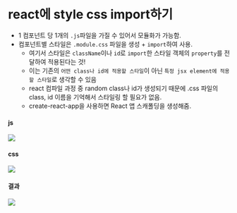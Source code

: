 # react에 style css import하기
- 1 컴포넌트 당 1개의 `.js`파일을 가질 수 있어서 모듈화가 가능함.
- 컴포넌트별 스타일은 `.module.css` 파일을 생성 + `import`하여 사용.
  - 여기서 스타일은 `className`이나 `id`로 `import`한 스타일 객체의 `property`를 전달하여 적용된다는 것!
  - 이는 기존의 `어떤 class나 id에 적용할 스타일`이 아닌 `특정 jsx element에 적용할 스타일`로 생각할 수 있음
  - react 컴파일 과정 중 random class나 id가 생성되기 때문에 .css 파일의 class, id 이름을 기억해서 스타일링 할 필요가 없음.
  - create-react-app을 사용하면 React 앱 스캐폴딩을 생성해줌.

#### js
<img src="https://user-images.githubusercontent.com/97646713/191771843-9c0fd7ba-c56a-49f0-a924-189588a08c92.jpg">

#### css
<img src="https://user-images.githubusercontent.com/97646713/191771849-975fc3f8-6339-40b3-8796-02fb79bb8d07.jpg">

#### 결과
<img src="https://user-images.githubusercontent.com/97646713/191771854-a1e31c5f-117d-47c0-9186-b86e96ef453b.jpg">
